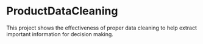 # ProductDataCleaning
This project shows the effectiveness of proper data cleaning to help extract important information for decision making.
